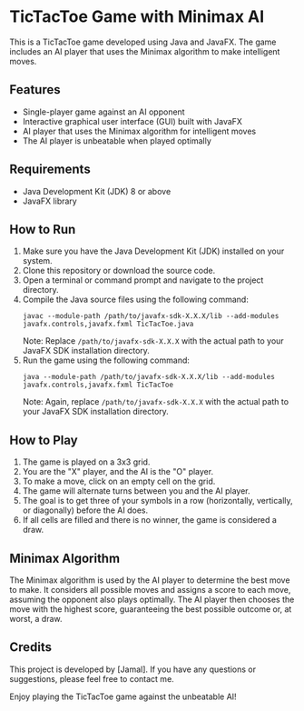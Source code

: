 # TicTacToe Game with Minimax AI

This is a TicTacToe game developed using Java and JavaFX. The game includes an AI player that uses the Minimax algorithm to make intelligent moves.

## Features
- Single-player game against an AI opponent
- Interactive graphical user interface (GUI) built with JavaFX
- AI player that uses the Minimax algorithm for intelligent moves
- The AI player is unbeatable when played optimally

## Requirements
- Java Development Kit (JDK) 8 or above
- JavaFX library

## How to Run
1. Make sure you have the Java Development Kit (JDK) installed on your system.
2. Clone this repository or download the source code.
3. Open a terminal or command prompt and navigate to the project directory.
4. Compile the Java source files using the following command:
   ```
   javac --module-path /path/to/javafx-sdk-X.X.X/lib --add-modules javafx.controls,javafx.fxml TicTacToe.java
   ```
   Note: Replace `/path/to/javafx-sdk-X.X.X` with the actual path to your JavaFX SDK installation directory.
5. Run the game using the following command:
   ```
   java --module-path /path/to/javafx-sdk-X.X.X/lib --add-modules javafx.controls,javafx.fxml TicTacToe
   ```
   Note: Again, replace `/path/to/javafx-sdk-X.X.X` with the actual path to your JavaFX SDK installation directory.

## How to Play
1. The game is played on a 3x3 grid.
2. You are the "X" player, and the AI is the "O" player.
3. To make a move, click on an empty cell on the grid.
4. The game will alternate turns between you and the AI player.
5. The goal is to get three of your symbols in a row (horizontally, vertically, or diagonally) before the AI does.
6. If all cells are filled and there is no winner, the game is considered a draw.

## Minimax Algorithm
The Minimax algorithm is used by the AI player to determine the best move to make. It considers all possible moves and assigns a score to each move, assuming the opponent also plays optimally. The AI player then chooses the move with the highest score, guaranteeing the best possible outcome or, at worst, a draw.

## Credits
This project is developed by [Jamal]. If you have any questions or suggestions, please feel free to contact me.

Enjoy playing the TicTacToe game against the unbeatable AI!
